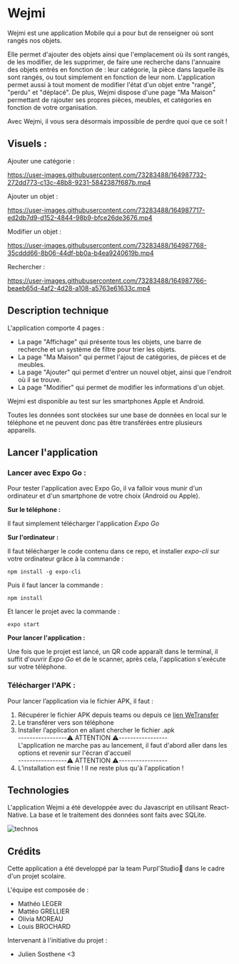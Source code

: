 # Wejmi

Wejmi est une application Mobile qui a pour but de renseigner où sont rangés nos objets. 

Elle permet d'ajouter des objets ainsi que l'emplacement où ils sont rangés, de les modifier, de les supprimer, de faire une recherche dans l'annuaire des objets entrés en fonction de : leur catégorie, la pièce dans laquelle ils sont rangés, ou tout simplement en fonction de leur nom.
L'application permet aussi à tout moment de modifier l'état d'un objet entre "rangé", "perdu" et "déplacé".
De plus, Wejmi dispose d'une page "Ma Maison" permettant de rajouter ses propres pièces, meubles, et catégories en fonction de votre organisation.

Avec Wejmi, il vous sera désormais impossible de perdre quoi que ce soit !

## Visuels :

Ajouter une catégorie :


https://user-images.githubusercontent.com/73283488/164987732-272dd773-c13c-48b8-9231-5842387f687b.mp4



Ajouter un objet :

https://user-images.githubusercontent.com/73283488/164987717-ed2db7d9-d152-4844-98b9-bfce26de3676.mp4


Modifier un objet :



https://user-images.githubusercontent.com/73283488/164987768-35cddd66-8b06-44df-bb0a-b4ea9240619b.mp4




Rechercher :



https://user-images.githubusercontent.com/73283488/164987766-beaeb65d-4af2-4d28-a108-a5763e61633c.mp4





## Description technique

L'application comporte 4 pages :
- La page "Affichage" qui présente tous les objets, une barre de recherche et un système de filtre pour trier les objets.
- La page "Ma Maison" qui permet l'ajout de catégories, de pièces et de meubles.
- La page "Ajouter" qui permet d'entrer un nouvel objet, ainsi que l'endroit où il se trouve.
- La page "Modifier" qui permet de modifier les informations d'un objet.

Wejmi est disponible au test sur les smartphones Apple et Android. 

Toutes les données sont stockées sur une base de données en local sur le téléphone et ne peuvent donc pas être transférées entre plusieurs appareils.

## Lancer l'application

### Lancer avec Expo Go :

Pour tester l'application avec Expo Go, il va falloir vous munir d'un ordinateur et d'un smartphone de votre choix (Android ou Apple).

**Sur le téléphone :**

Il faut simplement télécharger l'application *Expo Go*

**Sur l'ordinateur :**

Il faut télécharger le code contenu dans ce repo, et installer *expo-cli* sur votre ordinateur grâce à la commande :

```
npm install -g expo-cli
```

Puis il faut lancer la commande :

```
npm install
```

Et lancer le projet avec la commande :

```
expo start
```


**Pour lancer l'application :**

Une fois que le projet est lancé, un QR code apparaît dans le terminal, il suffit d'ouvrir *Expo Go* et de le scanner, après cela, l'application s'exécute sur votre téléphone.

### Télécharger l'APK :
 
Pour lancer l’application via le fichier APK, il faut : 
1. Récupérer le fichier APK depuis teams ou depuis ce [lien WeTransfer](https://we.tl/t-eSr0JORtLW)
2. Le transférer vers son téléphone
3. Installer l’application en allant chercher le fichier .apk  
-----------------⚠️ ATTENTION ⚠️-----------------  
L'application ne marche pas au lancement, il faut d'abord aller dans les options et revenir sur l'écran d'accueil  
-----------------⚠️ ATTENTION ⚠️-----------------  
5. L’installation est finie ! Il ne reste plus qu'à l'application !


## Technologies

L'application Wejmi a été developpée avec du Javascript en utilisant React-Native. La base et le traitement des données sont faits avec SQLite.

![technos](https://user-images.githubusercontent.com/73283488/164979738-3b34d56a-5f78-4880-b539-90868046ea00.png)



## Crédits

Cette application a été developpé par la team Purpl'Studio👊 dans le cadre d'un projet scolaire.

L'équipe est composée de : 
- Mathéo LEGER
- Mattéo GRELLIER 
- Olivia MOREAU
- Louis BROCHARD

Intervenant à l'initiative du projet :

- Julien Sosthene <3


